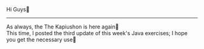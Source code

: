 Hi Guys👋
<hr/>
As always, the The Kapiushon is here again🏹<br/>
This time, I posted the third update of this week's Java exercises; I hope you get the necessary use🧀
